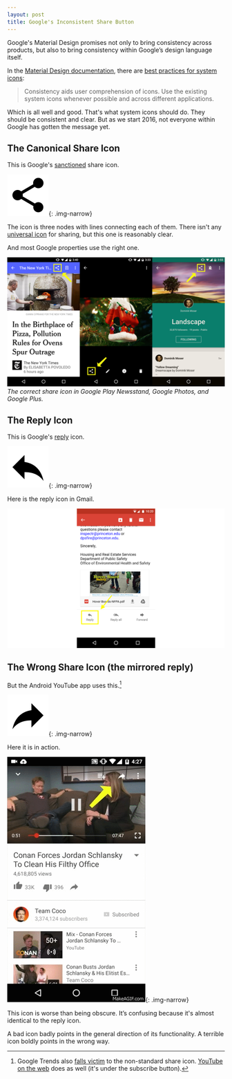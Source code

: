 ```yaml
---
layout: post
title: Google's Inconsistent Share Button
---
```


Google's Material Design promises not only to bring consistency across products, but also to bring consistency within Google’s design language itself.

In the [Material Design documentation][MD doc], there are [best practices for system icons][bp]:

> Consistency aids user comprehension of icons. Use the existing system icons whenever possible and across different applications.

Which is all well and good. That's what system icons should do. They should be consistent and clear. But as we start 2016, not everyone within Google has gotten the message yet.

[MD doc]: https://www.google.com/design/spec/material-design/introduction.html
[bp]: https://www.google.com/design/spec/style/icons.html#icons-system-icons

## The Canonical Share Icon

This is Google's [sanctioned][sanctioned] share icon.

![Canonical Share Button](/assets/2015/01/ic_share_black_24dp.png){: .img-narrow}

The icon is three nodes with lines connecting each of them. There isn't any [universal icon][ui] for sharing, but this one is reasonably clear.

And most Google properties use the right one.

![share-buttons-irl.png](/assets/2015/01/share-buttons-irl.png)*The correct share icon in Google Play Newsstand, Google Photos, and Google Plus.*

[sanctioned]: https://design.google.com/icons/#ic_share
[ui]: http://www.fastcodesign.com/3031872/why-isnt-there-a-standard-share-button

## The Reply Icon

This is Google's [reply][r] icon.

![share-buttons-irl.png](/assets/2015/01/ic_reply_black_24dp.png){: .img-narrow}

Here is the reply icon in Gmail.

![Gmail Screenshot.png](/assets/2015/01/gmail-screenshot.png)

[r]: https://design.google.com/icons/#ic_reply

## The Wrong Share Icon (the mirrored reply)

But the Android YouTube app uses this.[^1]

![Wrong Share Button](/assets/2015/01/ic_reply_black_24dp_flipped.png){: .img-narrow}

Here it is in action.

![Youtube Share Button](/assets/2015/01/loop.gif){: .img-narrow}

This icon is worse than being obscure. It’s confusing because it's almost identical to the reply icon.

A bad icon badly points in the general direction of its functionality. A terrible icon boldly points in the wrong way.

[^1]: Google Trends also [falls victim][fv] to the non-standard share icon. [YouTube on the web][yt] does as well (it's under the subscribe button).

[fv]: https://www.google.com/trends/story/US_cu_94uFDVIBAAAgBM_en?hl=en-US&s=1
[yt]: https://www.youtube.com/watch?v=lWctcNBs2qQ
